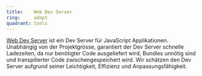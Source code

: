 ```yaml
---
title:    Web Dev Server  
ring:     adopt  
quadrant: tools
---
```


[Web Dev Server][modern-web] ist ein Dev Server für JavaScript Applikationen. Unabhängig von der Projektgrösse, garantiert der Dev
Server schnelle Ladezeiten, da nur benötigter Code ausgeliefert wird, Bundles unnötig sind und transpilierter Code
zwischengespeichert wird. Wir schätzen den Dev Server aufgrund seiner Leichtigkeit, Effizienz und Anpassungsfähigkeit.

[modern-web]: https://modern-web.dev/docs/dev-server/overview/
